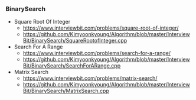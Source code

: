 ### BinarySearch

* Square Root Of Integer
  * https://www.interviewbit.com/problems/square-root-of-integer/
  * https://github.com/Kimyoonkyoung/Algorithm/blob/master/InterviewBit/BinarySearch/SquareRootofInteger.cpp
* Search For A Range
  * https://www.interviewbit.com/problems/search-for-a-range/
  * https://github.com/Kimyoonkyoung/Algorithm/blob/master/InterviewBit/BinarySearch/SearchForARange.cpp
* Matrix Search
  * https://www.interviewbit.com/problems/matrix-search/
  * https://github.com/Kimyoonkyoung/Algorithm/blob/master/InterviewBit/BinarySearch/MatrixSearch.cpp